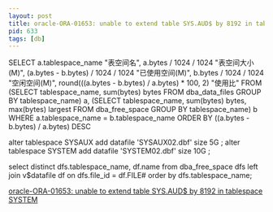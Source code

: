 ```yaml
---
layout: post
title: oracle-ORA-01653: unable to extend table SYS.AUD$ by 8192 in tablespace SYSTEM
pid: 633
tags: [db]
---
```


SELECT a.tablespace_name "表空间名",
a.bytes / 1024 / 1024 "表空间大小(M)",
(a.bytes - b.bytes) / 1024 / 1024 "已使用空间(M)",
b.bytes / 1024 / 1024 "空闲空间(M)",
round(((a.bytes - b.bytes) / a.bytes) * 100, 2) "使用比"
FROM (SELECT tablespace_name, sum(bytes) bytes
FROM dba_data_files
GROUP BY tablespace_name) a,
(SELECT tablespace_name, sum(bytes) bytes, max(bytes) largest
FROM dba_free_space
GROUP BY tablespace_name) b
WHERE a.tablespace_name = b.tablespace_name
ORDER BY ((a.bytes - b.bytes) / a.bytes) DESC



alter tablespace  SYSAUX  add datafile  'SYSAUX02.dbf'  size 5G ;
alter tablespace  SYSTEM  add datafile  'SYSTEM02.dbf'  size 10G ;




select distinct dfs.tablespace_name, df.name  from dba_free_space dfs left join v$datafile df on dfs.file_id = df.FILE# order by dfs.tablespace_name;





[oracle-ORA-01653: unable to extend table SYS.AUD$ by 8192 in tablespace SYSTEM](https://blog.csdn.net/line_on_database/article/details/120758149)
